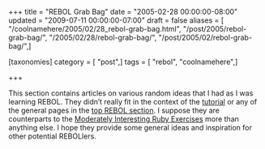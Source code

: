 +++
title = "REBOL Grab Bag"
date = "2005-02-28 00:00:00-08:00"
updated = "2009-07-11 00:00:00-07:00"
draft = false
aliases = [ "/coolnamehere/2005/02/28_rebol-grab-bag.html", "/post/2005/rebol-grab-bag/", "/2005/02/28/rebol-grab-bag/", "/post/2005/02/rebol-grab-bag/",]

[taxonomies]
category = [ "post",]
tags = [ "rebol", "coolnamehere",]

+++

[tutorial]: /post/2004/12/rebol-babysteps/
[top REBOL section]: /tags/rebol
[Moderately Interesting Ruby Exercises]: /post/2004/09/the-mires

This section contains articles on various random ideas that I had as I was learning REBOL.
They didn’t really fit in the context of the [tutorial][] or any of the general pages in the [top REBOL section][].
I suppose they are counterparts to the [Moderately Interesting Ruby Exercises][] more than anything else.
I hope they provide some general ideas and inspiration for other potential REBOLlers.